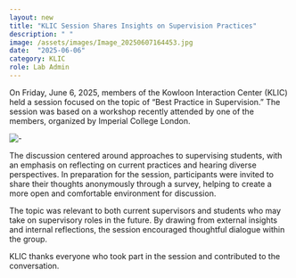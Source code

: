 ```yaml
---
layout: new
title: "KLIC Session Shares Insights on Supervision Practices"
description: " "
image: /assets/images/Image_20250607164453.jpg
date:  "2025-06-06"
category: KLIC
role: Lab Admin
---
```

On Friday, June 6, 2025, members of the Kowloon Interaction Center (KLIC) held a session focused on the topic of “Best Practice in Supervision.” The session was based on a workshop recently attended by one of the members, organized by Imperial College London.

![-](/assets/images/Image_20250607164443 "-")

The discussion centered around approaches to supervising students, with an emphasis on reflecting on current practices and hearing diverse perspectives. In preparation for the session, participants were invited to share their thoughts anonymously through a survey, helping to create a more open and comfortable environment for discussion.

The topic was relevant to both current supervisors and students who may take on supervisory roles in the future. By drawing from external insights and internal reflections, the session encouraged thoughtful dialogue within the group.

KLIC thanks everyone who took part in the session and contributed to the conversation.